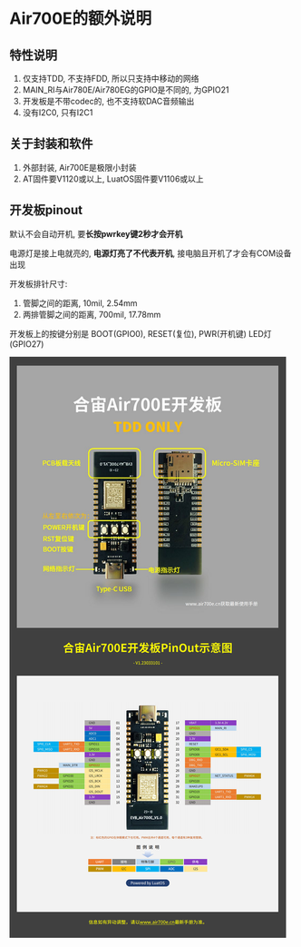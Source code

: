 # Air700E的额外说明

## 特性说明

1. 仅支持TDD, 不支持FDD, 所以只支持中移动的网络
2. MAIN_RI与Air780E/Air780EG的GPIO是不同的, 为GPIO21
3. 开发板是不带codec的, 也不支持软DAC音频输出
4. 没有I2C0, 只有I2C1

## 关于封装和软件

1. 外部封装, Air700E是极限小封装
2. AT固件要V1120或以上, LuatOS固件要V1106或以上

## 开发板pinout

默认不会自动开机, 要**长按pwrkey键2秒才会开机**

电源灯是接上电就亮的, **电源灯亮了不代表开机**, 接电脑且开机了才会有COM设备出现

开发板排针尺寸:
1. 管脚之间的距离, 10mil, 2.54mm
2. 两排管脚之间的距离, 700mil, 17.78mm

开发板上的按键分别是 BOOT(GPIO0), RESET(复位), PWR(开机键) LED灯(GPIO27)

![](pinout_700e.png)
